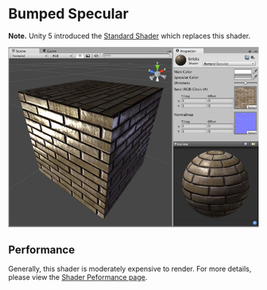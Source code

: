 Bumped Specular
===============

**Note.** Unity 5 introduced the [Standard Shader](shader-StandardShader) which replaces this shader.


![](../uploads/Shaders/Shader-NormalBumpSpec.jpg) 

<!-- include shader-BumpSubsetImport -->

<!-- include shader-SpecularSubsetImport -->

Performance
-----------


Generally, this shader is moderately expensive to render. For more details, please view the [Shader Peformance page](shader-Performance).

